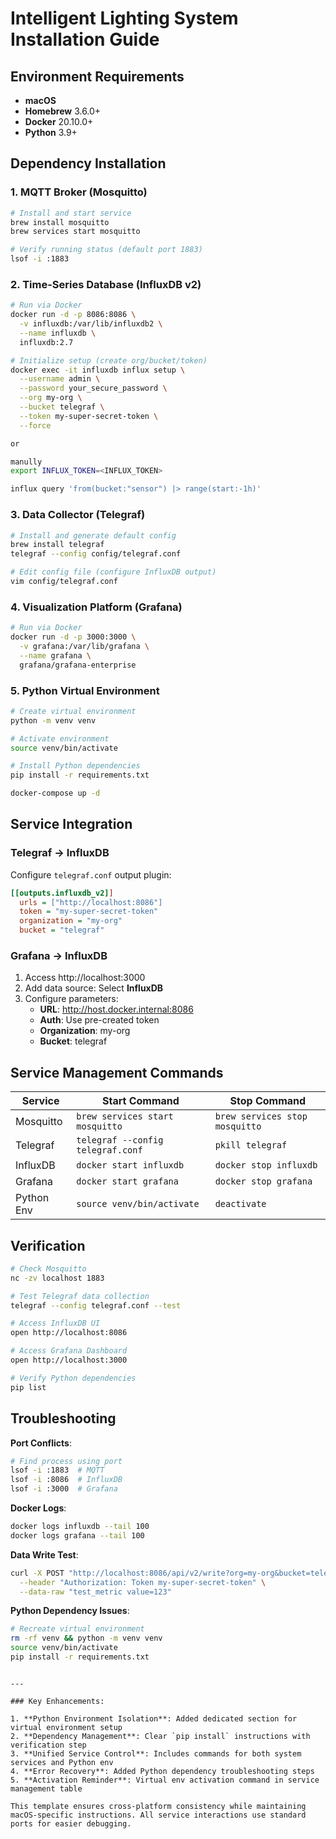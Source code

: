 # Intelligent Lighting System Installation Guide

## Environment Requirements

- **macOS**
- **Homebrew** 3.6.0+
- **Docker** 20.10.0+
- **Python** 3.9+

## Dependency Installation

### 1. MQTT Broker (Mosquitto)

```bash
# Install and start service
brew install mosquitto
brew services start mosquitto

# Verify running status (default port 1883)
lsof -i :1883
```

### 2. Time-Series Database (InfluxDB v2)

```bash
# Run via Docker
docker run -d -p 8086:8086 \
  -v influxdb:/var/lib/influxdb2 \
  --name influxdb \
  influxdb:2.7

# Initialize setup (create org/bucket/token)
docker exec -it influxdb influx setup \
  --username admin \
  --password your_secure_password \
  --org my-org \
  --bucket telegraf \
  --token my-super-secret-token \
  --force

or

manully
export INFLUX_TOKEN=<INFLUX_TOKEN>

influx query 'from(bucket:"sensor") |> range(start:-1h)'
```

### 3. Data Collector (Telegraf)

```bash
# Install and generate default config
brew install telegraf
telegraf --config config/telegraf.conf

# Edit config file (configure InfluxDB output)
vim config/telegraf.conf
```

### 4. Visualization Platform (Grafana)

```bash
# Run via Docker
docker run -d -p 3000:3000 \
  -v grafana:/var/lib/grafana \
  --name grafana \
  grafana/grafana-enterprise
```

### 5. Python Virtual Environment

```bash
# Create virtual environment
python -m venv venv

# Activate environment
source venv/bin/activate

# Install Python dependencies
pip install -r requirements.txt

docker-compose up -d
```

## Service Integration

### Telegraf → InfluxDB

Configure `telegraf.conf` output plugin:

```ini
[[outputs.influxdb_v2]]
  urls = ["http://localhost:8086"]
  token = "my-super-secret-token"
  organization = "my-org"
  bucket = "telegraf"
```

### Grafana → InfluxDB

1. Access http://localhost:3000
2. Add data source: Select **InfluxDB**
3. Configure parameters:
   - **URL**: http://host.docker.internal:8086
   - **Auth**: Use pre-created token
   - **Organization**: my-org
   - **Bucket**: telegraf

## Service Management Commands

| Service    | Start Command                     | Stop Command                   |
| ---------- | --------------------------------- | ------------------------------ |
| Mosquitto  | `brew services start mosquitto`   | `brew services stop mosquitto` |
| Telegraf   | `telegraf --config telegraf.conf` | `pkill telegraf`               |
| InfluxDB   | `docker start influxdb`           | `docker stop influxdb`         |
| Grafana    | `docker start grafana`            | `docker stop grafana`          |
| Python Env | `source venv/bin/activate`        | `deactivate`                   |

## Verification

```bash
# Check Mosquitto
nc -zv localhost 1883

# Test Telegraf data collection
telegraf --config telegraf.conf --test

# Access InfluxDB UI
open http://localhost:8086

# Access Grafana Dashboard
open http://localhost:3000

# Verify Python dependencies
pip list
```

## Troubleshooting

**Port Conflicts**:

```bash
# Find process using port
lsof -i :1883  # MQTT
lsof -i :8086  # InfluxDB
lsof -i :3000  # Grafana
```

**Docker Logs**:

```bash
docker logs influxdb --tail 100
docker logs grafana --tail 100
```

**Data Write Test**:

```bash
curl -X POST "http://localhost:8086/api/v2/write?org=my-org&bucket=telegraf" \
  --header "Authorization: Token my-super-secret-token" \
  --data-raw "test_metric value=123"
```

**Python Dependency Issues**:

```bash
# Recreate virtual environment
rm -rf venv && python -m venv venv
source venv/bin/activate
pip install -r requirements.txt
```

```

---

### Key Enhancements:

1. **Python Environment Isolation**: Added dedicated section for virtual environment setup
2. **Dependency Management**: Clear `pip install` instructions with verification step
3. **Unified Service Control**: Includes commands for both system services and Python env
4. **Error Recovery**: Added Python dependency troubleshooting steps
5. **Activation Reminder**: Virtual env activation command in service management table

This template ensures cross-platform consistency while maintaining macOS-specific instructions. All service interactions use standard ports for easier debugging.
```
